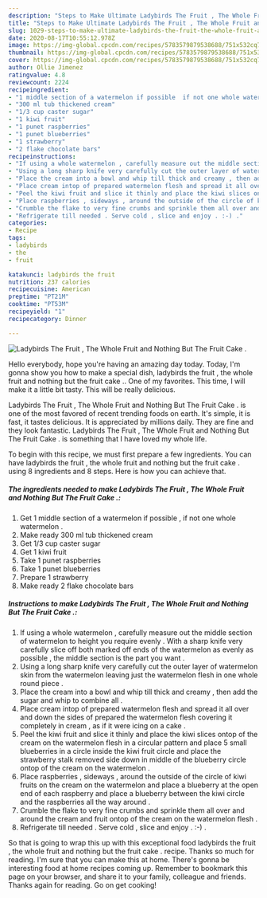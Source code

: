 ```yaml
---
description: "Steps to Make Ultimate Ladybirds The Fruit , The Whole Fruit and Nothing But The Fruit Cake ."
title: "Steps to Make Ultimate Ladybirds The Fruit , The Whole Fruit and Nothing But The Fruit Cake ."
slug: 1029-steps-to-make-ultimate-ladybirds-the-fruit-the-whole-fruit-and-nothing-but-the-fruit-cake
date: 2020-08-17T10:55:12.978Z
image: https://img-global.cpcdn.com/recipes/5783579879538688/751x532cq70/ladybirds-the-fruit-the-whole-fruit-and-nothing-but-the-fruit-cake-recipe-main-photo.jpg
thumbnail: https://img-global.cpcdn.com/recipes/5783579879538688/751x532cq70/ladybirds-the-fruit-the-whole-fruit-and-nothing-but-the-fruit-cake-recipe-main-photo.jpg
cover: https://img-global.cpcdn.com/recipes/5783579879538688/751x532cq70/ladybirds-the-fruit-the-whole-fruit-and-nothing-but-the-fruit-cake-recipe-main-photo.jpg
author: Ollie Jimenez
ratingvalue: 4.8
reviewcount: 2224
recipeingredient:
- "1 middle section of a watermelon if possible  if not one whole watermelon "
- "300 ml tub thickened cream"
- "1/3 cup caster sugar"
- "1 kiwi fruit"
- "1 punet raspberries"
- "1 punet blueberries"
- "1 strawberry"
- "2 flake chocolate bars"
recipeinstructions:
- "If using a whole watermelon , carefully measure out the middle section of watermelon to height you require evenly . With a sharp knife very carefully slice off both marked off ends of the watermelon as evenly as possible , the middle section is the part you want ."
- "Using a long sharp knife very carefully cut the outer layer of watermelon skin from the watermelon leaving just the watermelon flesh in one whole round piece ."
- "Place the cream into a bowl and whip till thick and creamy , then add the sugar and whip to combine all ."
- "Place cream intop of prepared watermelon flesh and spread it all over and down the sides of prepared the watermelon flesh covering it completely in cream , as if it were icing on a cake ."
- "Peel the kiwi fruit and slice it thinly and place the kiwi slices ontop of the cream on the watermelon flesh in a circular pattern and place 5 small blueberries in a circle inside the kiwi fruit circle and place the strawberry stalk removed side down in middle of the blueberry circle ontop of the cream on the watermelon ."
- "Place raspberries , sideways , around the outside of the circle of kiwi fruits on the cream on the watermelon and place a blueberry at the open end of each raspberry and place a blueberry between the kiwi circle and the raspberries all the way around ."
- "Crumble the flake to very fine crumbs and sprinkle them all over and around the cream and fruit ontop of the cream on the watermelon flesh ."
- "Refrigerate till needed . Serve cold , slice and enjoy . :-) ."
categories:
- Recipe
tags:
- ladybirds
- the
- fruit

katakunci: ladybirds the fruit 
nutrition: 237 calories
recipecuisine: American
preptime: "PT21M"
cooktime: "PT53M"
recipeyield: "1"
recipecategory: Dinner

---
```



![Ladybirds The Fruit , The Whole Fruit and Nothing But The Fruit Cake .](https://img-global.cpcdn.com/recipes/5783579879538688/751x532cq70/ladybirds-the-fruit-the-whole-fruit-and-nothing-but-the-fruit-cake-recipe-main-photo.jpg)

Hello everybody, hope you're having an amazing day today. Today, I'm gonna show you how to make a special dish, ladybirds the fruit , the whole fruit and nothing but the fruit cake .. One of my favorites. This time, I will make it a little bit tasty. This will be really delicious.

Ladybirds The Fruit , The Whole Fruit and Nothing But The Fruit Cake . is one of the most favored of recent trending foods on earth. It's simple, it is fast, it tastes delicious. It is appreciated by millions daily. They are fine and they look fantastic. Ladybirds The Fruit , The Whole Fruit and Nothing But The Fruit Cake . is something that I have loved my whole life.




To begin with this recipe, we must first prepare a few ingredients. You can have ladybirds the fruit , the whole fruit and nothing but the fruit cake . using 8 ingredients and 8 steps. Here is how you can achieve that.

<!--inarticleads1-->

##### The ingredients needed to make Ladybirds The Fruit , The Whole Fruit and Nothing But The Fruit Cake .:

1. Get 1 middle section of a watermelon if possible , if not one whole watermelon .
1. Make ready 300 ml tub thickened cream
1. Get 1/3 cup caster sugar
1. Get 1 kiwi fruit
1. Take 1 punet raspberries
1. Take 1 punet blueberries
1. Prepare 1 strawberry
1. Make ready 2 flake chocolate bars




<!--inarticleads2-->

##### Instructions to make Ladybirds The Fruit , The Whole Fruit and Nothing But The Fruit Cake .:

1. If using a whole watermelon , carefully measure out the middle section of watermelon to height you require evenly . With a sharp knife very carefully slice off both marked off ends of the watermelon as evenly as possible , the middle section is the part you want .
1. Using a long sharp knife very carefully cut the outer layer of watermelon skin from the watermelon leaving just the watermelon flesh in one whole round piece .
1. Place the cream into a bowl and whip till thick and creamy , then add the sugar and whip to combine all .
1. Place cream intop of prepared watermelon flesh and spread it all over and down the sides of prepared the watermelon flesh covering it completely in cream , as if it were icing on a cake .
1. Peel the kiwi fruit and slice it thinly and place the kiwi slices ontop of the cream on the watermelon flesh in a circular pattern and place 5 small blueberries in a circle inside the kiwi fruit circle and place the strawberry stalk removed side down in middle of the blueberry circle ontop of the cream on the watermelon .
1. Place raspberries , sideways , around the outside of the circle of kiwi fruits on the cream on the watermelon and place a blueberry at the open end of each raspberry and place a blueberry between the kiwi circle and the raspberries all the way around .
1. Crumble the flake to very fine crumbs and sprinkle them all over and around the cream and fruit ontop of the cream on the watermelon flesh .
1. Refrigerate till needed . Serve cold , slice and enjoy . :-) .




So that is going to wrap this up with this exceptional food ladybirds the fruit , the whole fruit and nothing but the fruit cake . recipe. Thanks so much for reading. I'm sure that you can make this at home. There's gonna be interesting food at home recipes coming up. Remember to bookmark this page on your browser, and share it to your family, colleague and friends. Thanks again for reading. Go on get cooking!
